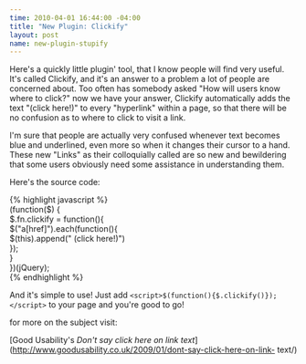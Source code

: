 ```yaml
--- 
time: 2010-04-01 16:44:00 -04:00 
title: "New Plugin: Clickify" 
layout: post 
name: new-plugin-stupify 
--- 
```


Here's a quickly little plugin' tool, that I know people will find very useful. It's called Clickify, and it's an answer to a problem a lot of people are concerned about. Too often has somebody asked "How will users know where to click?" now we have your answer, Clickify automatically adds the text "(click here!)" to every "hyperlink" within a page, so that there will be no confusion as to where to click to visit a link.  

I'm sure that people are actually very confused whenever text becomes blue and
underlined, even more so when it changes their cursor to a hand. These new
"Links" as their colloquially called are so new and bewildering that some
users obviously need some assistance in understanding them.


Here's the source code:


{% highlight javascript %}    
    (function($) {  
    $.fn.clickify = function(){  
     $("a[href]").each(function(){  
      $(this).append(" (click here!)")   
     });  
    }  
    })(jQuery);  
{% endhighlight %}    


And it's simple to use! Just add `<script>$(function(){$.clickify()});</script>`
to your page and you're good to go!


for more on the subject visit:

[Good Usability's _Don't say click here on link text_](http://www.goodusability.co.uk/2009/01/dont-say-click-here-on-link-
text/)
